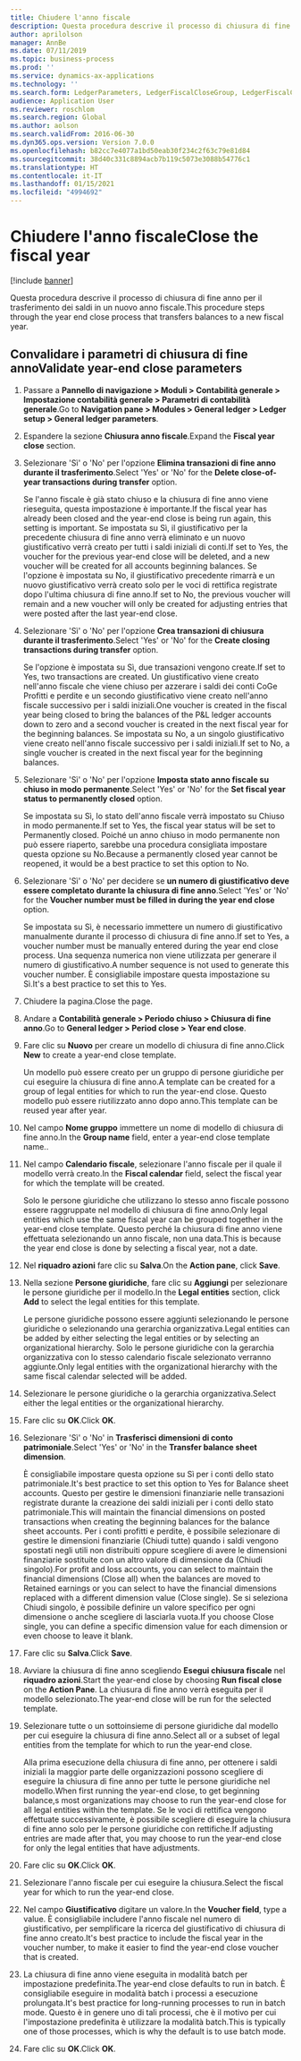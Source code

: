 ```yaml
---
title: Chiudere l'anno fiscale
description: Questa procedura descrive il processo di chiusura di fine anno per il trasferimento dei saldi in un nuovo anno fiscale.
author: aprilolson
manager: AnnBe
ms.date: 07/11/2019
ms.topic: business-process
ms.prod: ''
ms.service: dynamics-ax-applications
ms.technology: ''
ms.search.form: LedgerParameters, LedgerFiscalCloseGroup, LedgerFiscalCloseAddLedger, SysLookupMultiSelectGrid, LedgerFiscalCloseRunGroup
audience: Application User
ms.reviewer: roschlom
ms.search.region: Global
ms.author: aolson
ms.search.validFrom: 2016-06-30
ms.dyn365.ops.version: Version 7.0.0
ms.openlocfilehash: b82cc7e4077a1bd50eab30f234c2f63c79e81d84
ms.sourcegitcommit: 38d40c331c8894acb7b119c5073e3088b54776c1
ms.translationtype: HT
ms.contentlocale: it-IT
ms.lasthandoff: 01/15/2021
ms.locfileid: "4994692"
---
```

# <a name="close-the-fiscal-year"></a><span data-ttu-id="9b8cb-103">Chiudere l'anno fiscale</span><span class="sxs-lookup"><span data-stu-id="9b8cb-103">Close the fiscal year</span></span>

[!include [banner](../../includes/banner.md)]

<span data-ttu-id="9b8cb-104">Questa procedura descrive il processo di chiusura di fine anno per il trasferimento dei saldi in un nuovo anno fiscale.</span><span class="sxs-lookup"><span data-stu-id="9b8cb-104">This procedure steps through the year end close process that transfers balances to a new fiscal year.</span></span>


## <a name="validate-year-end-close-parameters"></a><span data-ttu-id="9b8cb-105">Convalidare i parametri di chiusura di fine anno</span><span class="sxs-lookup"><span data-stu-id="9b8cb-105">Validate year-end close parameters</span></span>
1. <span data-ttu-id="9b8cb-106">Passare a **Pannello di navigazione > Moduli > Contabilità generale > Impostazione contabilità generale > Parametri di contabilità generale**.</span><span class="sxs-lookup"><span data-stu-id="9b8cb-106">Go to **Navigation pane > Modules > General ledger > Ledger setup > General ledger parameters**.</span></span>
2. <span data-ttu-id="9b8cb-107">Espandere la sezione **Chiusura anno fiscale**.</span><span class="sxs-lookup"><span data-stu-id="9b8cb-107">Expand the **Fiscal year close** section.</span></span>
3. <span data-ttu-id="9b8cb-108">Selezionare 'Sì' o 'No' per l'opzione **Elimina transazioni di fine anno durante il trasferimento**.</span><span class="sxs-lookup"><span data-stu-id="9b8cb-108">Select 'Yes' or 'No' for the **Delete close-of-year transactions during transfer** option.</span></span>
    
    <span data-ttu-id="9b8cb-109">Se l'anno fiscale è già stato chiuso e la chiusura di fine anno viene rieseguita, questa impostazione è importante.</span><span class="sxs-lookup"><span data-stu-id="9b8cb-109">If the fiscal year has already been closed and the year-end close is being run again, this setting is important.</span></span> <span data-ttu-id="9b8cb-110">Se impostata su Sì, il giustificativo per la precedente chiusura di fine anno verrà eliminato e un nuovo giustificativo verrà creato per tutti i saldi iniziali di conti.</span><span class="sxs-lookup"><span data-stu-id="9b8cb-110">If set to Yes, the voucher for the previous year-end close will be deleted, and a new voucher will be created for all accounts beginning balances.</span></span> <span data-ttu-id="9b8cb-111">Se l'opzione è impostata su No, il giustificativo precedente rimarrà e un nuovo giustificativo verrà creato solo per le voci di rettifica registrate dopo l'ultima chiusura di fine anno.</span><span class="sxs-lookup"><span data-stu-id="9b8cb-111">If set to No, the previous voucher will remain and a new voucher will only be created for adjusting entries that were posted after the last year-end close.</span></span>

4. <span data-ttu-id="9b8cb-112">Selezionare 'Sì' o 'No' per l'opzione **Crea transazioni di chiusura durante il trasferimento**.</span><span class="sxs-lookup"><span data-stu-id="9b8cb-112">Select 'Yes' or 'No' for the **Create closing transactions during transfer** option.</span></span>

    <span data-ttu-id="9b8cb-113">Se l'opzione è impostata su Sì, due transazioni vengono create.</span><span class="sxs-lookup"><span data-stu-id="9b8cb-113">If set to Yes, two transactions are created.</span></span> <span data-ttu-id="9b8cb-114">Un giustificativo viene creato nell'anno fiscale che viene chiuso per azzerare i saldi dei conti CoGe Profitti e perdite e un secondo giustificativo viene creato nell'anno fiscale successivo per i saldi iniziali.</span><span class="sxs-lookup"><span data-stu-id="9b8cb-114">One voucher is created in the fiscal year being closed to bring the balances of the P&L ledger accounts down to zero and a second voucher is created in the next fiscal year for the beginning balances.</span></span> <span data-ttu-id="9b8cb-115">Se impostata su No, a un singolo giustificativo viene creato nell'anno fiscale successivo per i saldi iniziali.</span><span class="sxs-lookup"><span data-stu-id="9b8cb-115">If set to No, a single voucher is created in the next fiscal year for the beginning balances.</span></span>  

5. <span data-ttu-id="9b8cb-116">Selezionare 'Sì' o 'No' per l'opzione **Imposta stato anno fiscale su chiuso in modo permanente**.</span><span class="sxs-lookup"><span data-stu-id="9b8cb-116">Select 'Yes' or 'No' for the **Set fiscal year status to permanently closed** option.</span></span>

    <span data-ttu-id="9b8cb-117">Se impostata su Sì, lo stato dell'anno fiscale verrà impostato su Chiuso in modo permanente.</span><span class="sxs-lookup"><span data-stu-id="9b8cb-117">If set to Yes, the fiscal year status will be set to Permanently closed.</span></span>  <span data-ttu-id="9b8cb-118">Poiché un anno chiuso in modo permanente non può essere riaperto, sarebbe una procedura consigliata impostare questa opzione su No.</span><span class="sxs-lookup"><span data-stu-id="9b8cb-118">Because a permanently closed year cannot be reopened, it would be a best practice to set this option to No.</span></span>  

6. <span data-ttu-id="9b8cb-119">Selezionare 'Sì' o 'No' per decidere se **un numero di giustificativo deve essere completato durante la chiusura di fine anno**.</span><span class="sxs-lookup"><span data-stu-id="9b8cb-119">Select 'Yes' or 'No' for the **Voucher number must be filled in during the year end close** option.</span></span>

    <span data-ttu-id="9b8cb-120">Se impostata su Sì, è necessario immettere un numero di giustificativo manualmente durante il processo di chiusura di fine anno.</span><span class="sxs-lookup"><span data-stu-id="9b8cb-120">If set to Yes, a voucher number must be manually entered during the year end close process.</span></span> <span data-ttu-id="9b8cb-121">Una sequenza numerica non viene utilizzata per generare il numero di giustificativo.</span><span class="sxs-lookup"><span data-stu-id="9b8cb-121">A number sequence is not used to generate this voucher number.</span></span> <span data-ttu-id="9b8cb-122">È consigliabile impostare questa impostazione su Sì.</span><span class="sxs-lookup"><span data-stu-id="9b8cb-122">It's a best practice to set this to Yes.</span></span>  

7. <span data-ttu-id="9b8cb-123">Chiudere la pagina.</span><span class="sxs-lookup"><span data-stu-id="9b8cb-123">Close the page.</span></span>
8. <span data-ttu-id="9b8cb-124">Andare a **Contabilità generale > Periodo chiuso > Chiusura di fine anno**.</span><span class="sxs-lookup"><span data-stu-id="9b8cb-124">Go to **General ledger > Period close > Year end close**.</span></span>
9. <span data-ttu-id="9b8cb-125">Fare clic su **Nuovo** per creare un modello di chiusura di fine anno.</span><span class="sxs-lookup"><span data-stu-id="9b8cb-125">Click **New** to create a year-end close template.</span></span>

    <span data-ttu-id="9b8cb-126">Un modello può essere creato per un gruppo di persone giuridiche per cui eseguire la chiusura di fine anno.</span><span class="sxs-lookup"><span data-stu-id="9b8cb-126">A template can be created for a group of legal entities for which to run the year-end close.</span></span> <span data-ttu-id="9b8cb-127">Questo modello può essere riutilizzato anno dopo anno.</span><span class="sxs-lookup"><span data-stu-id="9b8cb-127">This template can be reused year after year.</span></span>  

10. <span data-ttu-id="9b8cb-128">Nel campo **Nome gruppo** immettere un nome di modello di chiusura di fine anno.</span><span class="sxs-lookup"><span data-stu-id="9b8cb-128">In the **Group name** field, enter a year-end close template name..</span></span>
11. <span data-ttu-id="9b8cb-129">Nel campo **Calendario fiscale**, selezionare l'anno fiscale per il quale il modello verrà creato.</span><span class="sxs-lookup"><span data-stu-id="9b8cb-129">In the **Fiscal calendar** field, select the fiscal year for which the template will be created.</span></span>

    <span data-ttu-id="9b8cb-130">Solo le persone giuridiche che utilizzano lo stesso anno fiscale possono essere raggruppate nel modello di chiusura di fine anno.</span><span class="sxs-lookup"><span data-stu-id="9b8cb-130">Only legal entities which use the same fiscal year can be grouped together in the year-end close template.</span></span> <span data-ttu-id="9b8cb-131">Questo perché la chiusura di fine anno viene effettuata selezionando un anno fiscale, non una data.</span><span class="sxs-lookup"><span data-stu-id="9b8cb-131">This is because the year end close is done by selecting a fiscal year, not a date.</span></span>  

12. <span data-ttu-id="9b8cb-132">Nel **riquadro azioni** fare clic su **Salva**.</span><span class="sxs-lookup"><span data-stu-id="9b8cb-132">On the **Action pane**, click **Save**.</span></span>
13. <span data-ttu-id="9b8cb-133">Nella sezione **Persone giuridiche**, fare clic su **Aggiungi** per selezionare le persone giuridiche per il modello.</span><span class="sxs-lookup"><span data-stu-id="9b8cb-133">In the **Legal entities** section, click **Add** to select the legal entities for this template.</span></span>
    
    <span data-ttu-id="9b8cb-134">Le persone giuridiche possono essere aggiunti selezionando le persone giuridiche o selezionando una gerarchia organizzativa.</span><span class="sxs-lookup"><span data-stu-id="9b8cb-134">Legal entities can be added by either selecting the legal entities or by selecting an organizational hierarchy.</span></span>  <span data-ttu-id="9b8cb-135">Solo le persone giuridiche con la gerarchia organizzativa con lo stesso calendario fiscale selezionato verranno aggiunte.</span><span class="sxs-lookup"><span data-stu-id="9b8cb-135">Only legal entities with the organizational hierarchy with the same fiscal calendar selected will be added.</span></span>  

14. <span data-ttu-id="9b8cb-136">Selezionare le persone giuridiche o la gerarchia organizzativa.</span><span class="sxs-lookup"><span data-stu-id="9b8cb-136">Select either the legal entities or the organizational hierarchy.</span></span>
15. <span data-ttu-id="9b8cb-137">Fare clic su **OK**.</span><span class="sxs-lookup"><span data-stu-id="9b8cb-137">Click **OK**.</span></span>
16. <span data-ttu-id="9b8cb-138">Selezionare 'Sì' o 'No' in **Trasferisci dimensioni di conto patrimoniale**.</span><span class="sxs-lookup"><span data-stu-id="9b8cb-138">Select 'Yes' or 'No' in the **Transfer balance sheet dimension**.</span></span>

    <span data-ttu-id="9b8cb-139">È consigliabile impostare questa opzione su Sì per i conti dello stato patrimoniale.</span><span class="sxs-lookup"><span data-stu-id="9b8cb-139">It's best practice to set this option to Yes for Balance sheet accounts.</span></span> <span data-ttu-id="9b8cb-140">Questo per gestire le dimensioni finanziarie nelle transazioni registrate durante la creazione dei saldi iniziali per i conti dello stato patrimoniale.</span><span class="sxs-lookup"><span data-stu-id="9b8cb-140">This will maintain the financial dimensions on posted transactions when creating the beginning balances for the balance sheet accounts.</span></span> <span data-ttu-id="9b8cb-141">Per i conti profitti e perdite, è possibile selezionare di gestire le dimensioni finanziarie (Chiudi tutte) quando i saldi vengono spostati negli utili non distribuiti oppure scegliere di avere le dimensioni finanziarie sostituite con un altro valore di dimensione da (Chiudi singolo).</span><span class="sxs-lookup"><span data-stu-id="9b8cb-141">For profit and loss accounts, you can select to maintain the financial dimensions (Close all) when the balances are moved to Retained earnings or you can select to have the financial dimensions replaced with a different dimension value (Close single).</span></span> <span data-ttu-id="9b8cb-142">Se si seleziona Chiudi singolo, è possibile definire un valore specifico per ogni dimensione o anche scegliere di lasciarla vuota.</span><span class="sxs-lookup"><span data-stu-id="9b8cb-142">If you choose Close single, you can define a specific dimension value for each dimension or even choose to leave it blank.</span></span>  

17. <span data-ttu-id="9b8cb-143">Fare clic su **Salva**.</span><span class="sxs-lookup"><span data-stu-id="9b8cb-143">Click **Save**.</span></span>
18. <span data-ttu-id="9b8cb-144">Avviare la chiusura di fine anno scegliendo **Esegui chiusura fiscale** nel **riquadro azioni**.</span><span class="sxs-lookup"><span data-stu-id="9b8cb-144">Start the year-end close by choosing **Run fiscal close** on the **Action Pane**.</span></span> <span data-ttu-id="9b8cb-145">La chiusura di fine anno verrà eseguita per il modello selezionato.</span><span class="sxs-lookup"><span data-stu-id="9b8cb-145">The year-end close will be run for the selected template.</span></span>  
19. <span data-ttu-id="9b8cb-146">Selezionare tutte o un sottoinsieme di persone giuridiche dal modello per cui eseguire la chiusura di fine anno.</span><span class="sxs-lookup"><span data-stu-id="9b8cb-146">Select all or a subset of legal entities from the template for which to run the year-end close.</span></span>

    <span data-ttu-id="9b8cb-147">Alla prima esecuzione della chiusura di fine anno, per ottenere i saldi iniziali la maggior parte delle organizzazioni possono scegliere di eseguire la chiusura di fine anno per tutte le persone giuridiche nel modello.</span><span class="sxs-lookup"><span data-stu-id="9b8cb-147">When first running the year-end close, to get beginning balance,s most organizations may choose to run the year-end close for all legal entities within the template.</span></span> <span data-ttu-id="9b8cb-148">Se le voci di rettifica vengono effettuate successivamente, è possibile scegliere di eseguire la chiusura di fine anno solo per le persone giuridiche con rettifiche.</span><span class="sxs-lookup"><span data-stu-id="9b8cb-148">If adjusting entries are made after that, you may choose to run the year-end close for only the legal entities that have adjustments.</span></span>  

20. <span data-ttu-id="9b8cb-149">Fare clic su **OK**.</span><span class="sxs-lookup"><span data-stu-id="9b8cb-149">Click **OK**.</span></span>
21. <span data-ttu-id="9b8cb-150">Selezionare l'anno fiscale per cui eseguire la chiusura.</span><span class="sxs-lookup"><span data-stu-id="9b8cb-150">Select the fiscal year for which to run the year-end close.</span></span>
22. <span data-ttu-id="9b8cb-151">Nel campo **Giustificativo** digitare un valore.</span><span class="sxs-lookup"><span data-stu-id="9b8cb-151">In the **Voucher field**, type a value.</span></span> <span data-ttu-id="9b8cb-152">È consigliabile includere l'anno fiscale nel numero di giustificativo, per semplificare la ricerca del giustificativo di chiusura di fine anno creato.</span><span class="sxs-lookup"><span data-stu-id="9b8cb-152">It's best practice to include the fiscal year in the voucher number, to make it easier to find the year-end close voucher that is created.</span></span>  
23. <span data-ttu-id="9b8cb-153">La chiusura di fine anno viene eseguita in modalità batch per impostazione predefinita.</span><span class="sxs-lookup"><span data-stu-id="9b8cb-153">The year-end close defaults to run in batch.</span></span> <span data-ttu-id="9b8cb-154">È consigliabile eseguire in modalità batch i processi a esecuzione prolungata.</span><span class="sxs-lookup"><span data-stu-id="9b8cb-154">It's best practice for long-running processes to run in batch mode.</span></span> <span data-ttu-id="9b8cb-155">Questo è in genere uno di tali processi, che è il motivo per cui l'impostazione predefinita è utilizzare la modalità batch.</span><span class="sxs-lookup"><span data-stu-id="9b8cb-155">This is typically one of those processes, which is why the default is to use batch mode.</span></span>  
24. <span data-ttu-id="9b8cb-156">Fare clic su **OK**.</span><span class="sxs-lookup"><span data-stu-id="9b8cb-156">Click **OK**.</span></span>

